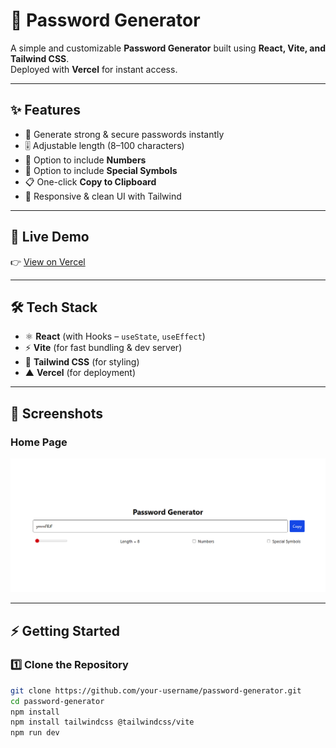 # 🔐 Password Generator


A simple and customizable **Password Generator** built using **React, Vite, and Tailwind CSS**.  
Deployed with **Vercel** for instant access.

---

## ✨ Features
- 🔑 Generate strong & secure passwords instantly
- 🎚️ Adjustable length (8–100 characters)
- 🔢 Option to include **Numbers**
- 🔣 Option to include **Special Symbols**
- 📋 One-click **Copy to Clipboard**
- 📱 Responsive & clean UI with Tailwind

---

## 🚀 Live Demo
👉 [View on Vercel](https://random-password-generator-amber-kappa.vercel.app/)  

---

## 🛠️ Tech Stack
- ⚛️ **React** (with Hooks – `useState`, `useEffect`)
- ⚡ **Vite** (for fast bundling & dev server)
- 🎨 **Tailwind CSS** (for styling)
- ▲ **Vercel** (for deployment)

---

## 📸 Screenshots
### Home Page
![App Screenshot](./image.png)  

---

## ⚡ Getting Started

### 1️⃣ Clone the Repository
```bash
git clone https://github.com/your-username/password-generator.git
cd password-generator
npm install
npm install tailwindcss @tailwindcss/vite
npm run dev
